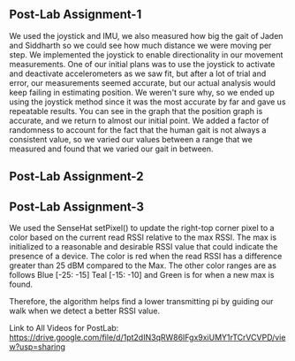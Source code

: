 ## Post-Lab Assignment-1

We used the joystick and IMU, we also measured how big the gait of Jaden and Siddharth so we could see how much distance we were moving per step. We implemented the joystick to enable directionality in our movement measurements. One of our initial plans was to use the joystick to activate and deactivate accelerometers as we saw fit, but after a lot of trial and error, our measurements seemed accurate, but our actual analysis would keep failing in estimating position. 
We weren't sure why, so we ended up using the joystick method since it was the most accurate by far and gave us repeatable results. You can see in the graph that the position graph is accurate, and we return to almost our initial point. We added a factor of randomness to account for the fact that the human gait is not always a consistent value, so we varied our values between a range that we measured and found that we varied our gait in between. 


## Post-Lab Assignment-2





## Post-Lab Assignment-3

We used the SenseHat setPixel() to update the right-top corner pixel to a color based on the current read RSSI relative to the max RSSI. The max is initialized to a reasonable and desirable RSSI value that could indicate the presence of a device. The color is red when the read RSSI has a difference greater than 25 dBM compared to the Max. The other color ranges are as follows Blue [-25: -15] Teal [-15: -10] and Green is for when a new max is found. 

Therefore, the algorithm helps find a lower transmitting pi by guiding our walk when we detect a better RSSI value.


Link to All Videos for PostLab: https://drive.google.com/file/d/1pt2dIN3qRW86IFgx9xiUMY1rTCrVCVPD/view?usp=sharing
